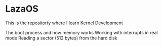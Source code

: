 # LazaOS
This  is the repositorty where I learn Kernel Development

The boot process and how memory works
Working with interrupts in real mode
Reading a sector (512 bytes) from the hard disk